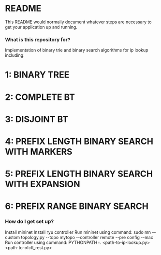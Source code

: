 # README #

This README would normally document whatever steps are necessary to get your application up and running.

### What is this repository for? ###

Implementation of binary trie and binary search algorithms for ip lookup including:
  # 1: BINARY TREE
  # 2: COMPLETE BT
  # 3: DISJOINT BT 
  # 4: PREFIX LENGTH BINARY SEARCH WITH MARKERS
  # 5: PREFIX LENGTH BINARY SEARCH WITH EXPANSION 
  # 6: PREFIX RANGE BINARY SEARCH

### How do I get set up? ###
  Install mininet 
  Install ryu controller
  Run mininet using command:
  sudo mn --custom topology.py --topo mytopo  --controller remote --pre config --mac
  Run controller using command:
  PYTHONPATH=. <path-to-ryu-manager> <path-to-ip-lookup.py> <path-to-ofctl_rest.py>

